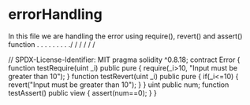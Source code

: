 # errorHandling
In this file we are handling the error using require(), revert() and assert() function
.
.
.
.
.
.
.
.
./
/
/
/
/
/



// SPDX-License-Identifier: MIT
pragma solidity ^0.8.18;
contract Error {
    function testRequire(uint _i) public pure {
        require(_i>10, "Input must be greater than 10");
    }
    function testRevert(uint _i) public pure {
        if(_i<=10) {
            revert("Input must be greater than 10");
        }
    }
    uint public num;
    function testAssert() public view {
        assert(num==0);
    }
}
